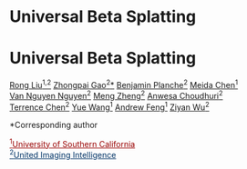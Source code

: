 # Universal Beta Splatting
  <div class="title">
    <h1>Universal Beta Splatting</h1>
  </div>
  <div class="authors is-size-5">
    <a href="https://rongliu-leo.github.io/">Rong Liu<sup>1,2</sup></a>
    <a href="https://sites.google.com/site/gaozhongpai/home">Zhongpai Gao<sup>2</sup>*</a>
    <a href="https://planche.me/">Benjamin Planche<sup>2</sup></a>
    <a href="https://www.linkedin.com/in/meida-chen-938a265b/">Meida Chen<sup>1</sup></a><br>
    <a href="https://nv-nguyen.github.io/">Van Nguyen Nguyen<sup>2</sup></a>
    <a href="https://meng-zheng.com/">Meng Zheng<sup>2</sup></a>
    <a href="https://anwesachoudhuri.github.io/">Anwesa Choudhuri<sup>2</sup></a><br>
    <a href="https://scholar.google.com/citations?user=S2BT6ogAAAAJ&hl=en">Terrence Chen<sup>2</sup></a>
    <a href="https://yuewang.xyz/">Yue Wang<sup>1</sup></a>
    <a href="https://www.linkedin.com/in/andrewfeng-ict/">Andrew Feng<sup>1</sup></a>
    <a href="https://wuziyan.com/">Ziyan Wu<sup>2</sup></a>
  </div>
  
  <div class="authors is-size-5">
    <p>
      *Corresponding author
    </p>
  </div>

  <div class="affiliations is-size-5">
    <a href="https://usc.edu/" style="color:#990000;"><sup>1</sup>University of Southern California</a><br>
    <a href="https://usa.united-imaging.com/" style="color:#003366;"><sup>2</sup>United Imaging Intelligence</a>
  </div>

